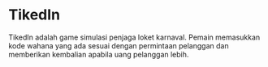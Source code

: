 # TikedIn
TikedIn adalah game simulasi penjaga loket karnaval. Pemain memasukkan kode wahana yang ada sesuai dengan permintaan pelanggan dan memberikan kembalian apabila uang pelanggan lebih.
